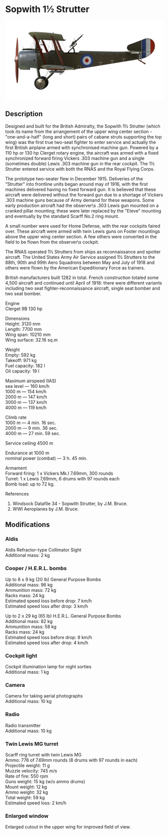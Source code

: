 # Sopwith 1½ Strutter  
  
![sopstrutter](../images/sopstrutter.png)  
  
## Description  
  
Designed and built for the British Admiralty, the Sopwith 1½ Strutter (which took its name from the arrangement of the upper wing center section - "one-and-a-half" (long and short) pairs of cabane struts supporting the top wing) was the first true two-seat fighter to enter service and actually the first British airplane armed with synchronised machine gun. Powered by a 110 hp or 130 hp Clerget rotary engine, the aircraft was armed with a fixed synchronized forward firing Vickers .303 machine gun and a single (sometimes double) Lewis .303 machine gun in the rear cockpit. The 1½ Strutter entered service with both the RNAS and the Royal Flying Corps.  
  
The prototype two-seater flew in December 1915. Deliveries of the "Strutter" into frontline units began around may of 1916, with the first machines delivered having no fixed forward gun. It is believed that these aircraft were delivered without the forward gun due to a shortage of Vickers .303 machine guns because of Army demand for these weapons. Some early production aircraft had the observer\s .303 Lewis gun mounted on a cranked pillar mounting; these were later replaced by the "Eteve" mounting and eventually by the standard Scarff No.2 ring mount.  
  
A small number were used for Home Defense, with the rear cockpits faired over. These aircraft were armed with twin Lewis guns on Foster mountings above the upper wing center section. A few others were converted in the field to be flown from the observer\s cockpit.  
  
The RNAS operated 1½ Strutters from ships as reconnaissance and spotter aircraft. The United States Army Air Service assigned 1½ Strutters to the 88th, 90th and 99th Aero Squadrons between May and July of 1918 and others were flown by the American Expeditionary Force as trainers.  
  
British manufacturers built 1282 in total. French construction totaled some 4,500 aircraft and continued until April of 1918: there were different variants including two seat fighter-reconnaissance aircraft, single seat bomber and two seat bomber.  
  
  
Engine  
Clerget 9B 130 hp  
  
Dimensions  
Height: 3120 mm  
Length: 7700 mm  
Wing span: 10210 mm  
Wing surface: 32.16 sq.m  
  
Weight  
Empty: 592 kg  
Takeoff: 971 kg  
Fuel capacity: 182 l  
Oil capacity: 19 l  
  
Maximum airspeed (IAS)  
sea level — 160 km/h  
1000 m — 154 km/h  
2000 m — 147 km/h  
3000 m — 137 km/h  
4000 m — 119 km/h  
  
Climb rate  
1000 m —  4 min. 16 sec.  
2000 m —  9 min. 36 sec.  
4000 m — 27 min. 59 sec.  
  
Service ceiling 4500 m  
  
Endurance at 1000 m  
nominal power (combat) — 3 h. 45 min.  
  
Armament  
Forward firing: 1 х Vickers Mk.I 7.69mm, 300 rounds  
Turret: 1 x Lewis 7,69mm, 6 drums with 97 rounds each  
Bomb load: up to 72 kg.  
  
References  
1) Windsock Datafile 34 - Sopwith Strutter, by J.M. Bruce.  
2) WWI Aeroplanes by J.M. Bruce.  
  
## Modifications  
  
  
### Aldis  
  
Aldis Refractor-type Collimator Sight  
Additional mass: 2 kg  
  
  
### Cooper / H.E.R.L. bombs  
  
Up to 8 x 9 kg (20 lb) General Purpose Bombs  
Additional mass: 96 kg  
Ammunition mass: 72 kg  
Racks mass: 24 kg  
Estimated speed loss before drop: 7 km/h  
Estimated speed loss after drop: 3 km/h  
  
Up to 2 x 29 kg (65 lb) H.E.R.L. General Purpose Bombs  
Additional mass: 82 kg  
Ammunition mass: 58 kg  
Racks mass: 24 kg  
Estimated speed loss before drop: 8 km/h  
Estimated speed loss after drop: 4 km/h  ﻿
  
### Cockpit light  
  
Cockpit illumination lamp for night sorties  
Additional mass: 1 kg  
  
  
### Camera  
  
Camera for taking aerial photographs  
Additional mass: 10 kg  
  
  
### Radio  
  
Radio transmitter  
Additional mass: 10 kg  ﻿
  
### Twin Lewis MG turret  
  
Scarff ring turret with twin Lewis MG  
Ammo: 776 of 7.69mm rounds (8 drums with 97 rounds in each)  
Projectile weight: 11 g  
Muzzle velocity: 745 m/s  
Rate of fire: 550 rpm  
Guns weight: 15 kg (w/o ammo drums)  
Mount weight: 12 kg  
Ammo weight: 32 kg  
Total weight: 59 kg  
Estimated speed loss: 2 km/h  
  
### Enlarged window  
  
Enlarged cutout in the upper wing for improved field of view.  
